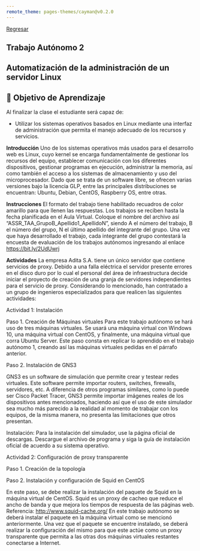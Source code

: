 ```yaml
---
remote_theme: pages-themes/cayman@v0.2.0
---
```

[Regresar](/Administracion-de-Sistemas-y-Servicios-en-Red/)

## Trabajo Autónomo 2
## Automatización de la administración de un servidor Linux

## 🎯 Objetivo de Aprendizaje 
Al finalizar la clase el estudiante será capaz de:
- Utilizar los sistemas operativos basados en Linux mediante una interfaz de administración que permita el manejo adecuado de los recursos y servicios.

**Introducción**
Uno de los sistemas operativos más usados para el desarrollo web es Linux, cuyo kernel se encarga fundamentalmente de gestionar los recursos del equipo, establecer comunicación con los diferentes dispositivos, gestionar programas en ejecución, administrar la memoria, así como también el acceso a los sistemas de almacenamiento y uso del microprocesador. Dado que se trata de un software libre, se ofrecen varias versiones bajo la licencia GLP, entre las principales distribuciones se encuentran: Ubuntu, Debian, CentOS, Raspberry OS, entre otras.

**Instrucciones**
El formato del trabajo tiene habilitado recuadros de color amarillo para que llenen las respuestas.
Los trabajos se reciben hasta la fecha planificada en el Aula Virtual.
Coloque el nombre del archivo así “ASSR_TAA_GrupoB_Apellido1_ApellidoN”, siendo A el número del trabajo, B el número del grupo, N el último apellido del integrante del grupo.
Una vez que haya desarrollado el trabajo, cada integrante del grupo contestará la encuesta de evaluación de los trabajos autónomos ingresando al enlace https://bit.ly/2UdUwrj

**Actividades**
La empresa Adita S.A. tiene un único servidor que contiene servicios de proxy. Debido a una falla eléctrica el servidor presente errores en el disco duro por lo cual el personal del área de infraestructura decide iniciar el proyecto de creación de una granja de servidores independientes para el servicio de proxy. Considerando lo mencionado, han contratado a un grupo de ingenieros especializados para que realicen las siguientes actividades:


Actividad 1: Instalación

Paso 1. Creación de Máquinas virtuales
Para este trabajo autónomo se hará uso de tres máquinas virtuales. Se usará una máquina virtual con Windows 10, una máquina virtual con CentOS, y finalmente, una máquina virtual 	que corra Ubuntu Server.
Este paso consta en replicar lo aprendido en el trabajo autónomo 1, creando así las máquinas virtuales pedidas en el párrafo anterior.

	
Paso 2. Instalación de GNS3

GNS3 es un software de simulación que permite crear y testear redes virtuales. Este software permite importar routers, switches, firewalls, servidores, etc. A diferencia de otros programas similares, como lo puede ser Cisco Packet Tracer, GNS3 permite importar imágenes reales de los dispositivos antes mencionados, haciendo así que el uso de este simulador sea mucho más parecido a la realidad al momento de trabajar con los equipos, de la misma manera, no presenta las limitaciones que otros presentan.

Instalación: Para la instalación del simulador, use la página oficial de descargas. Descargue el archivo de programa y siga la guía de instalación oficial de acuerdo a su sistema operativo.


Actividad 2: Configuración de proxy transparente

Paso 1. Creación de la topología

Paso 2. Instalación y configuración de Squid en CentOS

En este paso, se debe realizar la instalación del paquete de Squid en la máquina virtual de CentOS. Squid es un proxy de cacheo que reduce el ancho de banda y que mejora los tiempos de respuesta de las páginas web. 
Referencia: http://www.squid-cache.org/
En este trabajo autónomo se deberá instalar el paquete en la máquina virtual como se mencionó anteriormente. Una vez que el paquete se encuentre instalado, se deberá realizar la configuración del mismo para que este actúe como un proxy transparente que permita a las otras dos máquinas virtuales restantes conectarse a Internet.

